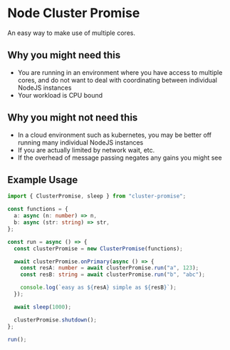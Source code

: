 # Node Cluster Promise

An easy way to make use of multiple cores.

## Why you might need this

* You are running in an environment where you have access to multiple cores, and do not want to deal with coordinating between individual NodeJS instances
* Your workload is CPU bound

## Why you might not need this

* In a cloud environment such as kubernetes, you may be better off running many individual NodeJS instances
* If you are actually limited by network wait, etc.
* If the overhead of message passing negates any gains you might see

## Example Usage

```typescript
import { ClusterPromise, sleep } from "cluster-promise";

const functions = {
  a: async (n: number) => n,
  b: async (str: string) => str,
};

const run = async () => {
  const clusterPromise = new ClusterPromise(functions);

  await clusterPromise.onPrimary(async () => {
    const resA: number = await clusterPromise.run("a", 123);
    const resB: string = await clusterPromise.run("b", "abc");

    console.log(`easy as ${resA} simple as ${resB}`);
  });

  await sleep(1000);

  clusterPromise.shutdown();
};

run();
```
